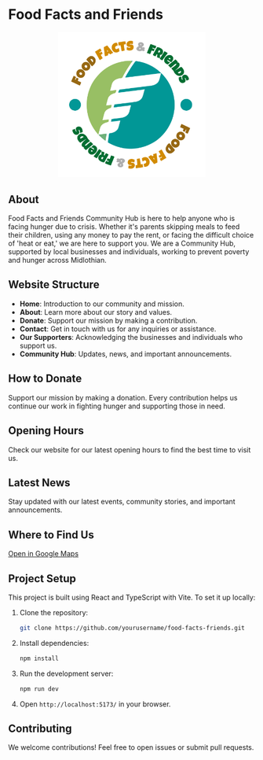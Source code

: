 # Food Facts and Friends

<div align="center">
  <img src="public/fff_logo.svg" alt="Food Facts and Friends Logo" width="300">
</div>

## About

Food Facts and Friends Community Hub is here to help anyone who is facing hunger due to crisis. Whether it's parents skipping meals to feed their children, using any money to pay the rent, or facing the difficult choice of 'heat or eat,' we are here to support you. We are a Community Hub, supported by local businesses and individuals, working to prevent poverty and hunger across Midlothian.

## Website Structure

- **Home**: Introduction to our community and mission.
- **About**: Learn more about our story and values.
- **Donate**: Support our mission by making a contribution.
- **Contact**: Get in touch with us for any inquiries or assistance.
- **Our Supporters**: Acknowledging the businesses and individuals who support us.
- **Community Hub**: Updates, news, and important announcements.

## How to Donate

Support our mission by making a donation. Every contribution helps us continue our work in fighting hunger and supporting those in need.

## Opening Hours

Check our website for our latest opening hours to find the best time to visit us.

## Latest News

Stay updated with our latest events, community stories, and important announcements.

## Where to Find Us

[Open in Google Maps](https://www.google.com/maps/place/Food+Facts+Friends/data=!4m2!3m1!1s0x0:0x21e3237b483518ef?sa=X&ved=1t:2428&ictx=111)

## Project Setup

This project is built using React and TypeScript with Vite. To set it up locally:

1. Clone the repository:
   ```sh
   git clone https://github.com/yourusername/food-facts-friends.git
   ```
2. Install dependencies:
   ```sh
   npm install
   ```
3. Run the development server:
   ```sh
   npm run dev
   ```
4. Open `http://localhost:5173/` in your browser.

## Contributing

We welcome contributions! Feel free to open issues or submit pull requests.
